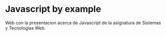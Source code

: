 #  Javascript by example

Web con la presentacion acerca de Javascript  de la asignatura de Sistemas y Tecnologias Web.
